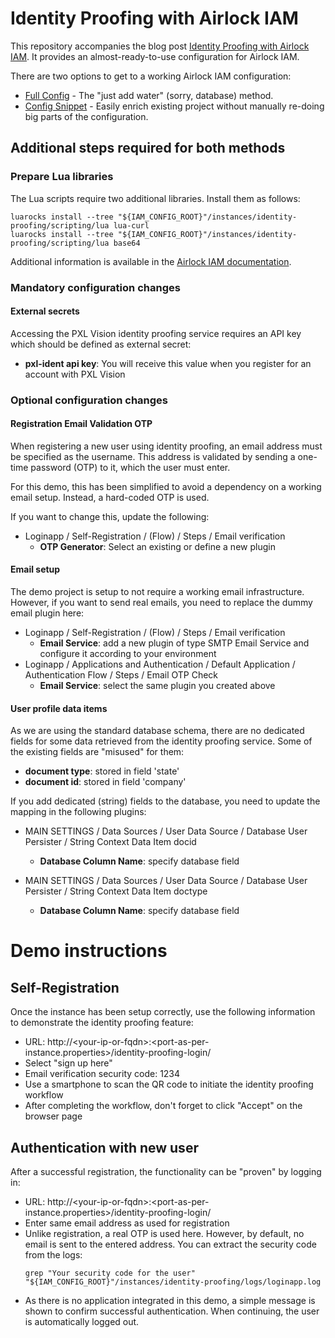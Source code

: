 # Identity Proofing with Airlock IAM

This repository accompanies the blog post [Identity Proofing with Airlock IAM](https://www.airlock.com/en/insights/airlock-blog/business-blog/identity-proofing-with-airlock-iam). It provides an almost-ready-to-use configuration for Airlock IAM.

There are two options to get to a working Airlock IAM configuration:

- [Full Config](full-config) - The "just add water" (sorry, database) method.
- [Config Snippet](snippet) - Easily enrich existing project without manually re-doing big parts of the configuration.


## Additional steps required for both methods

### Prepare Lua libraries

The Lua scripts require two additional libraries. Install them as follows:
```console
luarocks install --tree "${IAM_CONFIG_ROOT}"/instances/identity-proofing/scripting/lua lua-curl
luarocks install --tree "${IAM_CONFIG_ROOT}"/instances/identity-proofing/scripting/lua base64
```

Additional information is available in the [Airlock IAM documentation](https://docs.airlock.com/iam/latest/#data/1709045025978.html).


### Mandatory configuration changes

#### External secrets

Accessing the PXL Vision identity proofing service requires an API key which should be defined as external secret:

- **pxl-ident api key**: You will receive this value when you register for an account with PXL Vision


### Optional configuration changes

#### Registration Email Validation OTP

When registering a new user using identity proofing, an email address must be specified as the username. This address is validated by sending a one-time password (OTP) to it, which the user must enter.

For this demo, this has been simplified to avoid a dependency on a working email setup. Instead, a hard-coded OTP is used.

If you want to change this, update the following:

- Loginapp / Self-Registration / (Flow) / Steps / Email verification
    - **OTP Generator**: Select an existing or define a new plugin


#### Email setup

The demo project is setup to not require a working email infrastructure. However, if you want to send real emails, you need to replace the dummy email plugin here:

- Loginapp / Self-Registration / (Flow) / Steps / Email verification
    - **Email Service**: add a new plugin of type SMTP Email Service and configure it according to your environment
- Loginapp / Applications and Authentication / Default Application / Authentication Flow / Steps / Email OTP Check
    - **Email Service**: select the same plugin you created above


#### User profile data items

As we are using the standard database schema, there are no dedicated fields for some data retrieved from the identity proofing service. Some of the existing fields are "misused" for them:

- **document type**: stored in field 'state'
- **document id**: stored in field 'company'

If you add dedicated (string) fields to the database, you need to update the mapping in the following plugins:

- MAIN SETTINGS / Data Sources / User Data Source / Database User Persister / String Context Data Item docid
    - **Database Column Name**: specify database field

- MAIN SETTINGS / Data Sources / User Data Source / Database User Persister / String Context Data Item doctype
    - **Database Column Name**: specify database field


# Demo instructions

## Self-Registration

Once the instance has been setup correctly, use the following information to demonstrate the identity proofing feature:

- URL: http://\<your-ip-or-fqdn\>:\<port-as-per-instance.properties\>/identity-proofing-login/
- Select "sign up here"
- Email verification security code: 1234
- Use a smartphone to scan the QR code to initiate the identity proofing workflow
- After completing the workflow, don't forget to click "Accept" on the browser page


## Authentication with new user

After a successful registration, the functionality can be "proven" by logging in:

- URL: http://\<your-ip-or-fqdn\>:\<port-as-per-instance.properties\>/identity-proofing-login/
- Enter same email address as used for registration
- Unlike registration, a real OTP is used here. However, by default, no email is sent to the entered address. You can extract the security code from the logs:
    ```console
    grep "Your security code for the user" "${IAM_CONFIG_ROOT}"/instances/identity-proofing/logs/loginapp.log
    ```
- As there is no application integrated in this demo, a simple message is shown to confirm successful authentication. When continuing, the user is automatically logged out.


